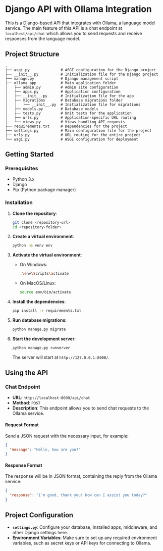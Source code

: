 
# Django API with Ollama Integration

This is a Django-based API that integrates with Ollama, a language model service. The main feature of this API is a chat endpoint at `localhost/api/chat` which allows you to send requests and receive responses from the language model.

## Project Structure

```
.
├── asgi.py              # ASGI configuration for the Django project
├── __init__.py          # Initialization file for the Django project
├── manage.py            # Django management script
├── ollama_app           # Main application folder
│   ├── admin.py         # Admin site configuration
│   ├── apps.py          # Application configuration
│   ├── __init__.py      # Initialization file for the app
│   ├── migrations       # Database migrations folder
│   │   └── __init__.py  # Initialization file for migrations
│   ├── models.py        # Database models
│   ├── tests.py         # Unit tests for the application
│   ├── urls.py          # Application-specific URL routing
│   └── views.py         # Views handling API requests
├── requirements.txt     # Dependencies for the project
├── settings.py          # Main configuration file for the project
├── urls.py              # URL routing for the entire project
└── wsgi.py              # WSGI configuration for deployment
```

## Getting Started

### Prerequisites

- Python 3.x
- Django
- Pip (Python package manager)

### Installation

1. **Clone the repository**:

   ```bash
   git clone <repository-url>
   cd <repository-folder>
   ```

2. **Create a virtual environment**:

   ```bash
   python -m venv env
   ```

3. **Activate the virtual environment**:

   - On Windows:

     ```bash
     .\env\Scripts\activate
     ```

   - On MacOS/Linux:

     ```bash
     source env/bin/activate
     ```

4. **Install the dependencies**:

   ```bash
   pip install -r requirements.txt
   ```

5. **Run database migrations**:

   ```bash
   python manage.py migrate
   ```

6. **Start the development server**:

   ```bash
   python manage.py runserver
   ```

   The server will start at `http://127.0.0.1:8000/`.

## Using the API

### Chat Endpoint

- **URL**: `http://localhost:8000/api/chat`
- **Method**: `POST`
- **Description**: This endpoint allows you to send chat requests to the Ollama service.

#### Request Format

Send a JSON request with the necessary input, for example:

```json
{
  "message": "Hello, how are you?"
}
```

#### Response Format

The response will be in JSON format, containing the reply from the Ollama service:

```json
{
  "response": "I'm good, thank you! How can I assist you today?"
}
```

## Project Configuration

- **`settings.py`**: Configure your database, installed apps, middleware, and other Django settings here.
- **Environment Variables**: Make sure to set up any required environment variables, such as secret keys or API keys for connecting to Ollama.
